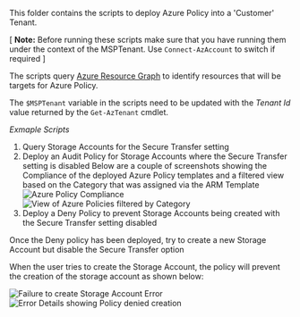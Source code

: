 This folder contains the scripts to deploy Azure Policy into a 'Customer' Tenant.

[ **Note:** Before running these scripts make sure that you have running them under the context of the MSPTenant. Use `Connect-AzAccount` to switch if required ] 
  
The scripts query [Azure Resource Graph](https://azure.microsoft.com/en-us/features/resource-graph/) to identify resources that will be targets for Azure Policy.
  
The `$MSPTenant` variable in the scripts need to be updated with the _Tenant Id_ value returned by the `Get-AzTenant` cmdlet.
  
*Exmaple Scripts*
  
1. Query Storage Accounts for the Secure Transfer setting
2. Deploy an Audit Policy for Storage Accounts where the Secure Transfer setting is disabled 
Below are a couple of screenshots showing the Compliance of the deployed Azure Policy templates and a filtered view based on the Category that was assigned via the ARM Template 
![Azure Policy Compliance](https://github.com/paulfcollins/public-azure/blob/master/Azure-Lighthouse/images/auditpolicycompliance.png) 
![View of Azure Policies filtered by Category](https://github.com/paulfcollins/public-azure/blob/master/Azure-Lighthouse/images/policyfiltered.png) 
3. Deploy a Deny Policy to prevent Storage Accounts being created with the Secure Transfer setting disabled 
  
Once the Deny policy has been deployed, try to create a new Storage Account but disable the Secure Transfer option 
  
When the user tries to create the Storage Account, the policy will prevent the creation of the storage account as shown below:

![Failure to create Storage Account Error](https://github.com/paulfcollins/public-azure/blob/master/Azure-Lighthouse/images/denypolicy1.png)
![Error Details showing Policy denied creation](https://github.com/paulfcollins/public-azure/blob/master/Azure-Lighthouse/images/denypolicy2.png)
